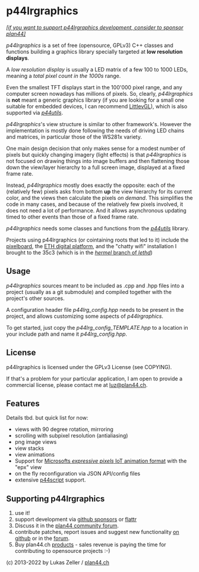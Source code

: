 
p44lrgraphics
=============

*[[if you want to support p44lrgraphics development, consider to sponsor plan44]](https://github.com/sponsors/plan44)* 

*p44lrgraphics* is a set of free (opensource, GPLv3) C++ classes and functions building a graphics library specially targeted at **low resolution displays**.

A *low resolution display* is usually a LED matrix of a few 100 to 1000 LEDs, meaning a *total pixel count in the 1000s* range.

Even the smallest TFT displays start in the 100'000 pixel range, and any computer screen nowadays has millions of pixels. So, clearly, *p44lrgraphics* is **not** meant a generic graphics library (if you are looking for a small one suitable for embedded devices, I can recommend [LittlevGL](https://littlevgl.com)), which is also supported via [*p44utils*](https://github.com/plan44/p44utils).

*p44lrgraphics*'s view structure is similar to other framework's. However the implementation is mostly done following the needs of driving LED chains and matrices, in particular those of the WS281x variety.

One main design decision that only makes sense for a modest number of pixels but quickly changing imagery (light effects) is that *p44lrgraphics* is not focused on drawing things into image buffers and then flattening those down the view/layer hierarchy to a full screen image, displayed at a fixed frame rate.

Instead, *p44lrgraphics* mostly does exactly the opposite: each of the (relatively few) pixels asks from bottom **up** the view hierarchy for its current color, and the views then calculate the pixels *on demand*. This simplifies the code in many cases, and because of the relatively few pixels involved, it does not need a lot of performance. And it allows asynchronous updating timed to other events than those of a fixed frame rate.

*p44lrgraphics* needs some classes and functions from the [*p44utils*](https://github.com/plan44/p44utils) library.

Projects using p44lrgraphics (or cointaining roots that led to it) include 
the [pixelboard](https://github.com/plan44/pixelboard-hardware), the [ETH digital platform](https://plan44.ch/custom/custom.php#leth), and the "chatty wifi" installation I brought to the 35c3 (which is in the [*hermel* branch of *lethd*](https://github.com/plan44/lethd/tree/hermeld))


Usage
-----
*p44lrgraphics* sources meant to be included as .cpp and .hpp files into a project (usually as a git submodule) and compiled together with the project's other sources.

A configuration header file *p44lrg_config.hpp* needs to be present in the project, and allows customizing some aspects of *p44lrgraphics*.

To get started, just copy the *p44lrg_config_TEMPLATE.hpp* to a location in your include path and name it *p44lrg_config.hpp*.

License
-------

p44lrgraphics is licensed under the GPLv3 License (see COPYING).

If that's a problem for your particular application, I am open to provide a commercial license, please contact me at [luz@plan44.ch](mailto:luz@plan44.ch).

Features
--------

Details tbd. but quick list for now:

- views with 90 degree rotation, mirroring
- scrolling with subpixel resolution (antialiasing)
- png image views
- view stacks
- view animations
- Support for [Microsofts *expressive pixels* IoT animation format](https://github.com/microsoft/ExpressivePixels/wiki/Animation-Format) with the "epx" view
- on the fly reconfiguration via JSON API/config files
- extensive [p44script](https://plan44.ch/p44-techdocs/en/script_ref/) support.


Supporting p44lrgraphics
------------------------

1. use it!
2. support development via [github sponsors](https://github.com/sponsors/plan44) or [flattr](https://flattr.com/@luz)
3. Discuss it in the [plan44 community forum](https://forum.plan44.ch/t/opensource-c-vdcd).
3. contribute patches, report issues and suggest new functionality [on github](https://github.com/plan44/p44lrgraphics) or in the [forum](https://forum.plan44.ch/t/opensource-c-vdcd).
5. Buy plan44.ch [products](https://plan44.ch/automation/products.php) - sales revenue is paying the time for contributing to opensource projects :-)

(c) 2013-2022 by Lukas Zeller / [plan44.ch](https://www.plan44.ch/opensource.php)
